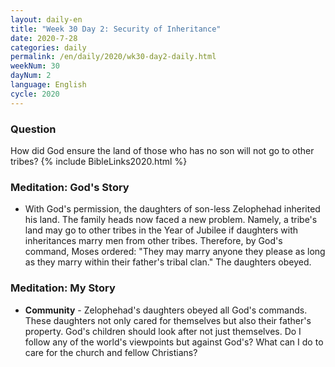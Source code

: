```yaml
---
layout: daily-en
title: "Week 30 Day 2: Security of Inheritance"
date: 2020-7-28 
categories: daily
permalink: /en/daily/2020/wk30-day2-daily.html
weekNum: 30
dayNum: 2
language: English
cycle: 2020
---
```

### Question     
How did God ensure the land of those who has no son will not go to other tribes?
{% include BibleLinks2020.html %}

### Meditation: God's Story   
+ With God's permission, the daughters of son-less Zelophehad inherited his land. The family heads now faced a new problem. Namely, a tribe's land may go to other tribes in the Year of Jubilee if daughters with inheritances marry men from other tribes. Therefore, by God's command, Moses ordered: "They may marry anyone they please as long as they marry within their father's tribal clan." The daughters obeyed. 

### Meditation: My Story   
+ **Community** - Zelophehad's daughters obeyed all God's commands. These daughters not only cared for themselves but also their father's property. God's children should look after not just themselves. Do I follow any of the world's viewpoints but against God's? What can I do to care for the church and fellow Christians? 
